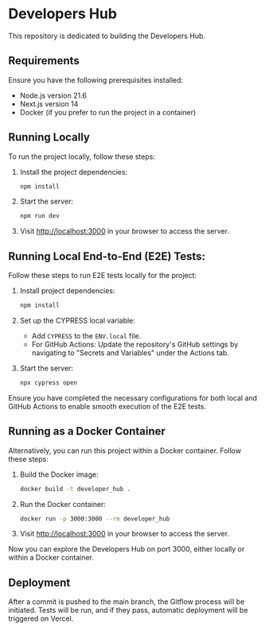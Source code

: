 # Developers Hub

This repository is dedicated to building the Developers Hub.

## Requirements

Ensure you have the following prerequisites installed:

- Node.js version 21.6
- Next.js version 14
- Docker (if you prefer to run the project in a container)

## Running Locally

To run the project locally, follow these steps:

1. Install the project dependencies:

   ```bash
   npm install
   ```

2. Start the server:

   ```bash
   npm run dev
   ```

3. Visit [http://localhost:3000](http://localhost:3000) in your browser to access the server.

## Running Local End-to-End (E2E) Tests:

Follow these steps to run E2E tests locally for the project:

1. Install project dependencies:

   ```bash
   npm install
   ```

2. Set up the CYPRESS local variable:

   - Add `CYPRESS` to the `ENV.local` file.
   - For GitHub Actions: Update the repository's GitHub settings by navigating to "Secrets and Variables" under the Actions tab.

3. Start the server:

   ```bash
   npx cypress open
   ```

Ensure you have completed the necessary configurations for both local and GitHub Actions to enable smooth execution of the E2E tests.

## Running as a Docker Container

Alternatively, you can run this project within a Docker container. Follow these steps:

1. Build the Docker image:

   ```bash
   docker build -t developer_hub .
   ```

2. Run the Docker container:

   ```bash
   docker run -p 3000:3000 --rm developer_hub
   ```

3. Visit [http://localhost:3000](http://localhost:3000) in your browser to access the server.

Now you can explore the Developers Hub on port 3000, either locally or within a Docker container.

## Deployment

After a commit is pushed to the main branch, the Gitflow process will be initiated. Tests will be run, and if they pass, automatic deployment will be triggered on Vercel. 